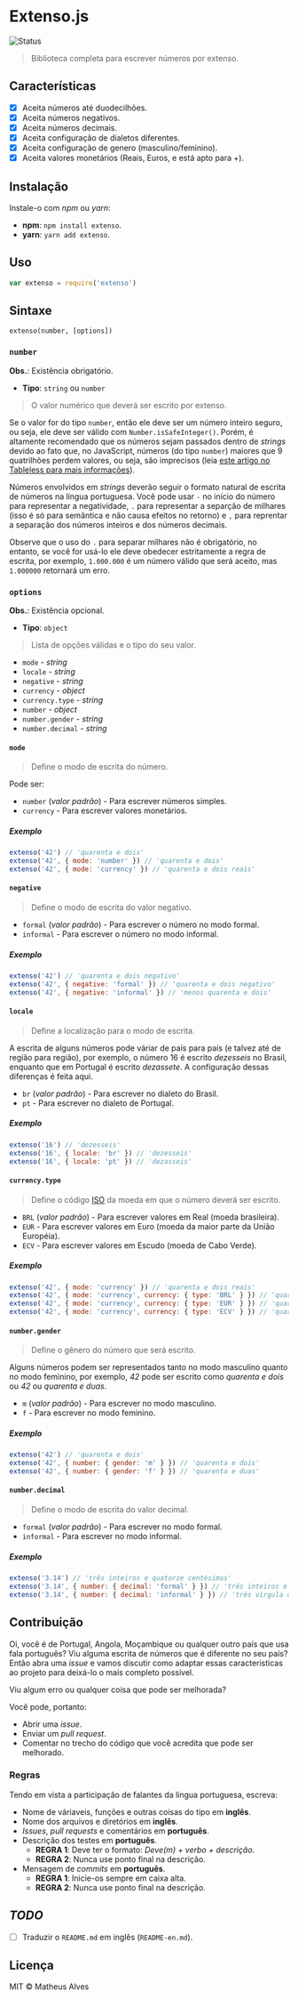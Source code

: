 ﻿# Extenso.js

<!-- Imagem com o status do teste. -->
![Status](https://travis-ci.org/theuves/extenso.js.svg?branch=master)

> Biblioteca completa para escrever números por extenso.

## Características

- [x] Aceita números até duodecilhões.
- [x] Aceita números negativos.
- [x] Aceita números decimais.
- [x] Aceita configuração de dialetos diferentes.
- [x] Aceita configuração de genero (masculino/feminino).
- [x] Aceita valores monetários (Reais, Euros, e está apto para +).

## Instalação

Instale-o com *npm* ou *yarn*:

- **npm**: `npm install extenso`.
- **yarn**: `yarn add extenso`.

## Uso

```js
var extenso = require('extenso')
```

## Sintaxe

```
extenso(number, [options])
```

### `number`

**Obs.**: Existência obrigatório.

- **Tipo**: `string` ou `number`

> O valor numérico que deverá ser escrito por extenso.

Se o valor for do tipo `number`, então ele deve ser um número inteiro seguro,
ou seja, ele deve ser válido com `Number.isSafeInteger()`. Porém, é altamente
recomendado que os números sejam passados dentro de *strings* devido ao fato
que, no JavaScript, números (do tipo `number`) maiores que 9 quatrilhões
perdem valores, ou seja, são imprecisos (leia [este artigo no Tableless para
mais informações](https://bit.ly/2BLo6aP)).

Números envolvidos em *strings* deverão seguir o formato natural de escrita
de números na língua portuguesa. Você pode usar `-` no início do número para
representar a negatividade, `.` para representar a separção de milhares (isso
é só para semântica e não causa efeitos no retorno) e `,` para reprentar a
separação dos números inteiros e dos números decimais.

Observe que o uso do `.` para separar milhares não é obrigatório, no entanto,
se você for usá-lo ele deve obedecer estritamente a regra de escrita, por
exemplo, `1.000.000` é um número válido que será aceito, mas `1.000000`
retornará um erro.

### `options`

**Obs.**: Existência opcional.

- **Tipo**: `object`

> Lista de opções válidas e o tipo do seu valor.

- `mode` - *string*
- `locale` - *string*
- `negative` - *string*
- `currency` - *object*
- `currency.type` - *string*
- `number` - *object*
- `number.gender` - *string*
- `number.decimal` - *string*

#### `mode`

> Define o modo de escrita do número.

Pode ser:

- `number` (*valor padrão*) - Para escrever números simples.
- `currency` - Para escrever valores monetários.

##### Exemplo

```js
extenso('42') // 'quarenta e dois'
extenso('42', { mode: 'number' }) // 'quarenta e dois'
extenso('42', { mode: 'currency' }) // 'quarenta e dois reais'
```

#### `negative`

> Define o modo de escrita do valor negativo.

- `formal` (*valor padrão*) - Para escrever o número no modo formal.
- `informal` - Para escrever o número no modo informal.

##### Exemplo

```js
extenso('42') // 'quarenta e dois negativo'
extenso('42', { negative: 'formal' }) // 'quarenta e dois negativo'
extenso('42', { negative: 'informal' }) // 'menos quarenta e dois'
```

#### `locale`

> Define a localização para o modo de escrita.

A escrita de alguns números pode váriar de país para país (e talvez até de
região para região), por exemplo, o número 16 é escrito *dezesseis* no Brasil,
enquanto que em Portugal é escrito *dezassete*. A configuração dessas
diferenças é feita aqui.

- `br` (*valor padrão*) - Para escrever no dialeto do Brasil.
- `pt` - Para escrever no dialeto de Portugal.

##### Exemplo

```js
extenso('16') // 'dezesseis'
extenso('16', { locale: 'br' }) // 'dezesseis'
extenso('16', { locale: 'pt' }) // 'dezasseis'
```

#### `currency.type`

> Define o código [ISO](https://bit.ly/2QeGHBm) da moeda em que o número deverá
ser escrito.

- `BRL` (*valor padrão*) - Para escrever valores em Real (moeda brasileira).
- `EUR` - Para escrever valores em Euro (moeda da maior parte da União Européia).
- `ECV` - Para escrever valores em Escudo (moeda de Cabo Verde).

##### Exemplo

```js
extenso('42', { mode: 'currency' }) // 'quarenta e dois reais'
extenso('42', { mode: 'currency', currency: { type: 'BRL' } }) // 'quarenta e dois reais'
extenso('42', { mode: 'currency', currency: { type: 'EUR' } }) // 'quarenta e dois euros'
extenso('42', { mode: 'currency', currency: { type: 'ECV' } }) // 'quarenta e dois escudos'
```

#### `number.gender`

> Define o gênero do número que será escrito.

Alguns números podem ser representados tanto no modo masculino quanto no modo
feminino, por exemplo, *42* pode ser escrito como *quarenta e dois* ou *42* ou
*quarenta e duas*.

- `m` (*valor padrão*) - Para escrever no modo masculino.
- `f` - Para escrever no modo feminino.

##### Exemplo

```js
extenso('42') // 'quarenta e dois'
extenso('42', { number: { gender: 'm' } }) // 'quarenta e dois'
extenso('42', { number: { gender: 'f' } }) // 'quarenta e duas'
```

#### `number.decimal`

> Define o modo de escrita do valor decimal.

- `formal` (*valor padrão*) - Para escrever no modo formal.
- `informal` - Para escrever no modo informal.

##### Exemplo

```js
extenso('3.14') // 'três inteiros e quatorze centésimos'
extenso('3.14', { number: { decimal: 'formal' } }) // 'três inteiros e quatorze centésimos'
extenso('3.14', { number: { decimal: 'informal' } }) // 'três vírgula quatorze'
```

## Contribuição

Oi, você é de Portugal, Angola, Moçambique ou qualquer outro país que usa fala
português? Viu alguma escrita de números que é diferente no seu país? Então
abra uma *issue* e vamos discutir como adaptar essas caracteristicas ao projeto
para deixá-lo o mais completo possível.

Viu algum erro ou qualquer coisa que pode ser melhorada?

Você pode, portanto:

- Abrir uma *issue*.
- Enviar um *pull request*.
- Comentar no trecho do código que você acredita que pode ser melhorado.

### Regras

Tendo em vista a participação de falantes da língua portuguesa, escreva:

- Nome de váriaveis, funções e outras coisas do tipo em **inglês**.
- Nome dos arquivos e diretórios em **inglês**.
- *Issues*, *pull requests* e comentários em **português**.
- Descrição dos testes em **português**.
  - **REGRA 1**: Deve ter o formato: *Deve(m) + verbo + descrição*.
  - **REGRA 2**: Nunca use ponto final na descrição.
- Mensagem de *commits* em **português**.
  - **REGRA 1**: Inicie-os sempre em caixa alta.
  - **REGRA 2**: Nunca use ponto final na descrição.

## *TODO*

- [ ] Traduzir o `README.md` em inglês (`README-en.md`).

## Licença

MIT &copy; Matheus Alves
